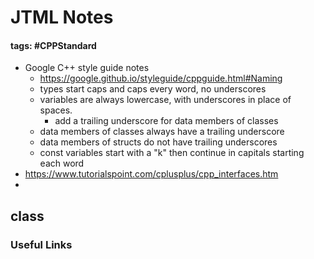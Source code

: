 # JTML Notes
#### tags: #CPPStandard
- Google C++ style guide notes
	- https://google.github.io/styleguide/cppguide.html#Naming
	- types start caps and caps every word, no underscores
	- variables are always lowercase, with underscores in place of spaces. 
		- add a trailing underscore for data members of classes
	- data members of classes always have a trailing underscore
	- data members of structs do not have trailing underscores
	- const variables start with a "k" then continue in capitals starting each word
- https://www.tutorialspoint.com/cplusplus/cpp_interfaces.htm 
- 

## class


### Useful Links
